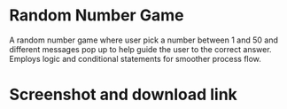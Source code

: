 Random Number Game
===================

A random number game where user pick a number between 1 and 50 and different messages pop up to help guide the user to the correct answer. Employs logic and conditional statements for smoother process flow.


Screenshot and download link
=============================
